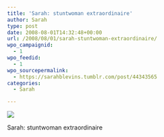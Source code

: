 ```yaml
---
title: 'Sarah: stuntwoman extraordinaire'
author: Sarah
type: post
date: 2008-08-01T14:32:48+00:00
url: /2008/08/01/sarah-stuntwoman-extraordinaire/
wpo_campaignid:
  - 1
wpo_feedid:
  - 1
wpo_sourcepermalink:
  - https://sarahblevins.tumblr.com/post/44343565
categories:
  - Sarah

---
```

![][1]

Sarah: stuntwoman extraordinaire

 [1]: http://www.sarah-blevins.com/wp-content/plugins/wp-o-matic/cache/f1ed3dfbf7_3aAwrEXAFc4fwkr25bZdv9gX-250.jpg